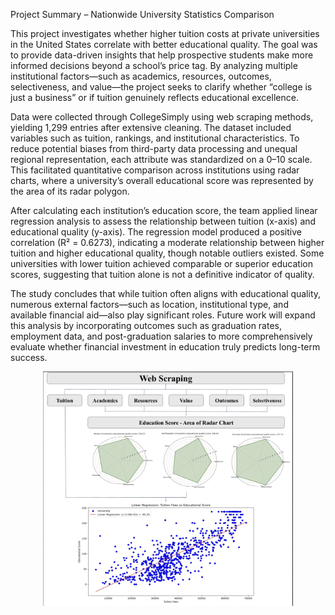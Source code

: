 Project Summary – Nationwide University Statistics Comparison

This project investigates whether higher tuition costs at private universities in the United States correlate with better educational quality. The goal was to provide data-driven insights that help prospective students make more informed decisions beyond a school’s price tag. By analyzing multiple institutional factors—such as academics, resources, outcomes, selectiveness, and value—the project seeks to clarify whether “college is just a business” or if tuition genuinely reflects educational excellence.

Data were collected through CollegeSimply using web scraping methods, yielding 1,299 entries after extensive cleaning. The dataset included variables such as tuition, rankings, and institutional characteristics. To reduce potential biases from third-party data processing and unequal regional representation, each attribute was standardized on a 0–10 scale. This facilitated quantitative comparison across institutions using radar charts, where a university’s overall educational score was represented by the area of its radar polygon.

After calculating each institution’s education score, the team applied linear regression analysis to assess the relationship between tuition (x-axis) and educational quality (y-axis). The regression model produced a positive correlation (R² = 0.6273), indicating a moderate relationship between higher tuition and higher educational quality, though notable outliers existed. Some universities with lower tuition achieved comparable or superior education scores, suggesting that tuition alone is not a definitive indicator of quality.

The study concludes that while tuition often aligns with educational quality, numerous external factors—such as location, institutional type, and available financial aid—also play significant roles. Future work will expand this analysis by incorporating outcomes such as graduation rates, employment data, and post-graduation salaries to more comprehensively evaluate whether financial investment in education truly predicts long-term success.

<p align="center">
  <img src="chart.png" alt="Radar Chart" width="400">
</p>

